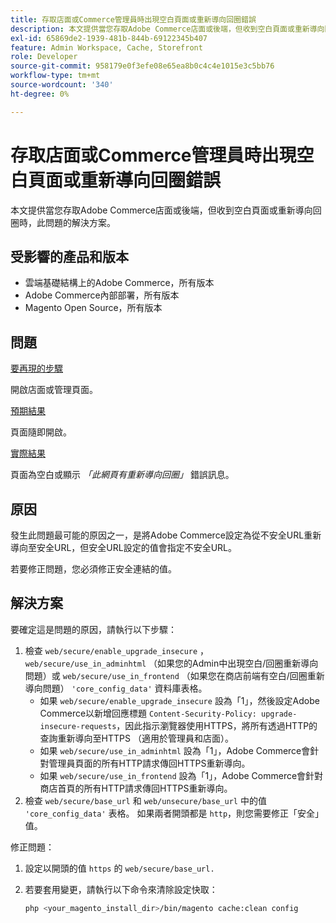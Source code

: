```yaml
---
title: 存取店面或Commerce管理員時出現空白頁面或重新導向回圈錯誤
description: 本文提供當您存取Adobe Commerce店面或後端，但收到空白頁面或重新導向回圈時，此問題的解決方案。
exl-id: 65869de2-1939-481b-844b-69122345b407
feature: Admin Workspace, Cache, Storefront
role: Developer
source-git-commit: 958179e0f3efe08e65ea8b0c4c4e1015e3c5bb76
workflow-type: tm+mt
source-wordcount: '340'
ht-degree: 0%

---
```


# 存取店面或Commerce管理員時出現空白頁面或重新導向回圈錯誤

本文提供當您存取Adobe Commerce店面或後端，但收到空白頁面或重新導向回圈時，此問題的解決方案。

## 受影響的產品和版本

* 雲端基礎結構上的Adobe Commerce，所有版本
* Adobe Commerce內部部署，所有版本
* Magento Open Source，所有版本

## 問題

<u>要再現的步驟</u>

開啟店面或管理頁面。

<u>預期結果</u>

頁面隨即開啟。

<u>實際結果</u>

頁面為空白或顯示 *「此網頁有重新導向回圈」* 錯誤訊息。

## 原因

發生此問題最可能的原因之一，是將Adobe Commerce設定為從不安全URL重新導向至安全URL，但安全URL設定的值會指定不安全URL。

若要修正問題，您必須修正安全連結的值。

## 解決方案

要確定這是問題的原因，請執行以下步驟：

1. 檢查 `web/secure/enable_upgrade_insecure` ， `web/secure/use_in_adminhtml` （如果您的Admin中出現空白/回圈重新導向問題）或 `web/secure/use_in_frontend` （如果您在商店前端有空白/回圈重新導向問題） `'core_config_data'` 資料庫表格。
   * 如果 `web/secure/enable_upgrade_insecure` 設為「1」，然後設定Adobe Commerce以新增回應標題 `Content-Security-Policy: upgrade-insecure-requests`，因此指示瀏覽器使用HTTPS，將所有透過HTTP的查詢重新導向至HTTPS （適用於管理員和店面）。
   * 如果 `web/secure/use_in_adminhtml` 設為「1」，Adobe Commerce會針對管理員頁面的所有HTTP請求傳回HTTPS重新導向。
   * 如果 `web/secure/use_in_frontend` 設為「1」，Adobe Commerce會針對商店首頁的所有HTTP請求傳回HTTPS重新導向。
1. 檢查 `web/secure/base_url` 和 `web/unsecure/base_url` 中的值 `'core_config_data'` 表格。 如果兩者開頭都是    `http`，則您需要修正「安全」值。

修正問題：

1. 設定以開頭的值 `https` 的 `web/secure/base_url.`
1. 若要套用變更，請執行以下命令來清除設定快取：

   ```bash
   php <your_magento_install_dir>/bin/magento cache:clean config
   ```
